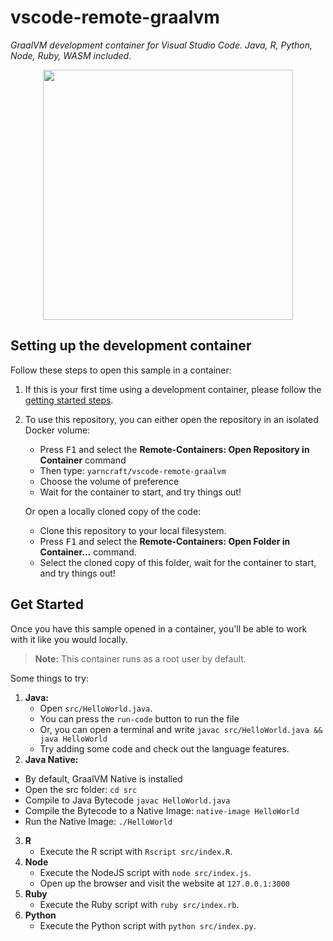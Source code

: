 # vscode-remote-graalvm
_GraalVM development container for Visual Studio Code. Java, R, Python, Node, Ruby, WASM included._

<div align="center"> 
    <img src='https://www.graalvm.org/docs/img/graalvm_architecture.png' width="400"/>
</div>

## Setting up the development container

Follow these steps to open this sample in a container:

1. If this is your first time using a development container, please follow the [getting started steps](https://aka.ms/vscode-remote/containers/getting-started).

2. To use this repository, you can either open the repository in an isolated Docker volume:

    - Press <kbd>F1</kbd> and select the **Remote-Containers: Open Repository in Container** command
    - Then type: <code>yarncraft/vscode-remote-graalvm</code>
    - Choose the volume of preference
    - Wait for the container to start, and try things out!

   Or open a locally cloned copy of the code:

   - Clone this repository to your local filesystem.
   - Press <kbd>F1</kbd> and select the **Remote-Containers: Open Folder in Container...** command.
   - Select the cloned copy of this folder, wait for the container to start, and try things out!

## Get Started

Once you have this sample opened in a container, you'll be able to work with it like you would locally.

> **Note:** This container runs as a root user by default.

Some things to try:

1. **Java:**
   - Open `src/HelloWorld.java`.
   - You can press the <code>run-code</code> button to run the file
   - Or, you can open a terminal and write `javac src/HelloWorld.java && java HelloWorld`
   - Try adding some code and check out the language features.
2. **Java Native:** 
  - By default, GraalVM Native is installed
  - Open the src folder: `cd src`
  - Compile to Java Bytecode `javac HelloWorld.java`
  - Compile the Bytecode to a Native Image: `native-image HelloWorld`
  - Run the Native Image: `./HelloWorld`
3. **R**
   - Execute the R script with `Rscript src/index.R`.
4. **Node**
   - Execute the NodeJS script with `node src/index.js`.
   - Open up the browser and visit the website at `127.0.0.1:3000`
5. **Ruby**
   - Execute the Ruby script with `ruby src/index.rb`.
5. **Python**
   - Execute the Python script with `python src/index.py`.
